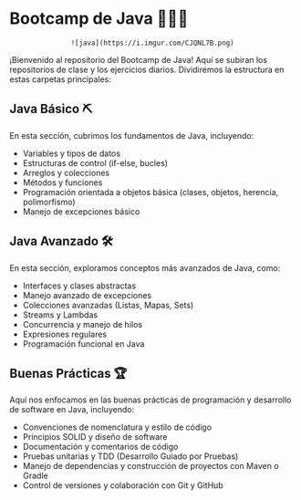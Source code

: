 # Bootcamp de Java 🚀🚀🚀

                   ![java](https://i.imgur.com/CJQNL7B.png)

¡Bienvenido al repositorio del Bootcamp de Java! Aquí se subiran los repositorios de clase y los ejercicios diarios.
Dividiremos la estructura en estas carpetas principales:

## Java Básico ⛏

En esta sección, cubrimos los fundamentos de Java, incluyendo:

- Variables y tipos de datos
- Estructuras de control (if-else, bucles)
- Arreglos y colecciones
- Métodos y funciones
- Programación orientada a objetos básica (clases, objetos, herencia, polimorfismo)
- Manejo de excepciones básico

## Java Avanzado 🛠

En esta sección, exploramos conceptos más avanzados de Java, como:

- Interfaces y clases abstractas
- Manejo avanzado de excepciones
- Colecciones avanzadas (Listas, Mapas, Sets)
- Streams y Lambdas
- Concurrencia y manejo de hilos
- Expresiones regulares
- Programación funcional en Java

## Buenas Prácticas 🏆

Aquí nos enfocamos en las buenas prácticas de programación y desarrollo de software en Java, incluyendo:

- Convenciones de nomenclatura y estilo de código
- Principios SOLID y diseño de software
- Documentación y comentarios de código
- Pruebas unitarias y TDD (Desarrollo Guiado por Pruebas)
- Manejo de dependencias y construcción de proyectos con Maven o Gradle
- Control de versiones y colaboración con Git y GitHub

